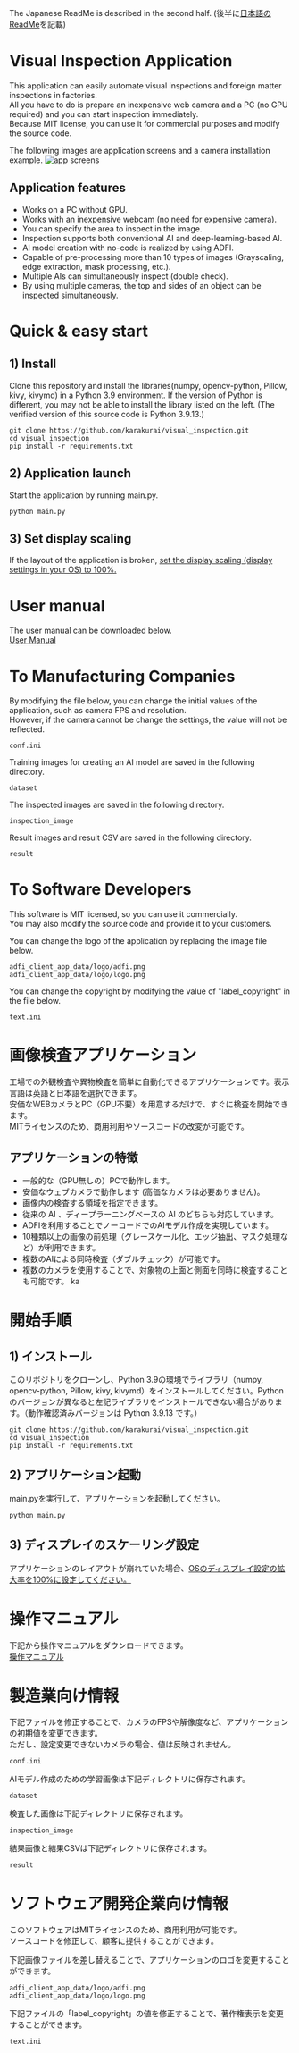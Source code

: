 The Japanese ReadMe is described in the second half. (後半に[日本語のReadMe](#画像検査アプリケーション)を記載)

# Visual Inspection Application
This application can easily automate visual inspections and foreign matter inspections in factories.  
All you have to do is prepare an inexpensive web camera and a PC (no GPU required) and you can start inspection immediately.  
Because MIT license, you can use it for commercial purposes and modify the source code.

The following images are application screens and a camera installation example.
![app screens](images/readme_image.png)

## Application features
 - Works on a PC without GPU.
 - Works with an inexpensive webcam (no need for expensive camera).
 - You can specify the area to inspect in the image.
 - Inspection supports both conventional AI and deep-learning-based AI.
 - AI model creation with no-code is realized by using ADFI.
 - Capable of pre-processing more than 10 types of images (Grayscaling, edge extraction, mask processing, etc.).
 - Multiple AIs can simultaneously inspect (double check).
 - By using multiple cameras, the top and sides of an object can be inspected simultaneously.

# Quick & easy start
## 1) Install
Clone this repository and install the libraries(numpy, opencv-python, Pillow, kivy, kivymd) in a Python 3.9 environment. If the version of Python is different, you may not be able to install the library listed on the left. (The verified version of this source code is Python 3.9.13.)
```
git clone https://github.com/karakurai/visual_inspection.git
cd visual_inspection
pip install -r requirements.txt
```

## 2) Application launch
Start the application by running main.py.
```
python main.py
```

## 3) Set display scaling
If the layout of the application is broken, [set the display scaling (display settings in your OS) to 100%.](https://support.microsoft.com/en-us/windows/1d5830c3-eee3-8eaa-836b-abcc37d99b9a)

# User manual
The user manual can be downloaded below.  
[User Manual](https://adfi.jp/wp-content/uploads/User_manual.pdf)


# To Manufacturing Companies
By modifying the file below, you can change the initial values of the application, such as camera FPS and resolution.  
However, if the camera cannot be change the settings, the value will not be reflected.
```
conf.ini
```

Training images for creating an AI model are saved in the following directory.
```
dataset
```

The inspected images are saved in the following directory.
```
inspection_image
```

Result images and result CSV are saved in the following directory.
```
result
```

# To Software Developers
This software is MIT licensed, so you can use it commercially.  
You may also modify the source code and provide it to your customers.

You can change the logo of the application by replacing the image file below.
```
adfi_client_app_data/logo/adfi.png
adfi_client_app_data/logo/logo.png
```

You can change the copyright by modifying the value of "label_copyright" in the file below.
```
text.ini
```

# 画像検査アプリケーション
工場での外観検査や異物検査を簡単に自動化できるアプリケーションです。表示言語は英語と日本語を選択できます。  
安価なWEBカメラとPC（GPU不要）を用意するだけで、すぐに検査を開始できます。  
MITライセンスのため、商用利用やソースコードの改変が可能です。

## アプリケーションの特徴
 - 一般的な（GPU無しの）PCで動作します。
 - 安価なウェブカメラで動作します (高価なカメラは必要ありません)。
 - 画像内の検査する領域を指定できます。
 - 従来の AI 、ディープラーニングベースの AI のどちらも対応しています。
 - ADFIを利用することでノーコードでのAIモデル作成を実現しています。
 - 10種類以上の画像の前処理（グレースケール化、エッジ抽出、マスク処理など）が利用できます。
 - 複数のAIによる同時検査（ダブルチェック）が可能です。
 - 複数のカメラを使用することで、対象物の上面と側面を同時に検査することも可能です。
ka
# 開始手順
## 1) インストール
このリポジトリをクローンし、Python 3.9の環境でライブラリ（numpy, opencv-python, Pillow, kivy, kivymd）をインストールしてください。Pythonのバージョンが異なると左記ライブラリをインストールできない場合があります。（動作確認済みバージョンは Python 3.9.13 です。）

```
git clone https://github.com/karakurai/visual_inspection.git
cd visual_inspection
pip install -r requirements.txt
```

## 2) アプリケーション起動
main.pyを実行して、アプリケーションを起動してください。
```
python main.py
```

## 3) ディスプレイのスケーリング設定
アプリケーションのレイアウトが崩れていた場合、[OSのディスプレイ設定の拡大率を100%に設定してください。](https://support.microsoft.com/ja-jp/windows/1d5830c3-eee3-8eaa-836b-abcc37d99b9a)

# 操作マニュアル
下記から操作マニュアルをダウンロードできます。  
[操作マニュアル](https://adfi.jp/wp-content/uploads/操作マニュアル.pdf)

# 製造業向け情報
下記ファイルを修正することで、カメラのFPSや解像度など、アプリケーションの初期値を変更できます。  
ただし、設定変更できないカメラの場合、値は反映されません。
```
conf.ini
```

AIモデル作成のための学習画像は下記ディレクトリに保存されます。
```
dataset
```

検査した画像は下記ディレクトリに保存されます。
```
inspection_image
```

結果画像と結果CSVは下記ディレクトリに保存されます。
```
result
```

# ソフトウェア開発企業向け情報
このソフトウェアはMITライセンスのため、商用利用が可能です。  
ソースコードを修正して、顧客に提供することができます。

下記画像ファイルを差し替えることで、アプリケーションのロゴを変更することができます。
```
adfi_client_app_data/logo/adfi.png
adfi_client_app_data/logo/logo.png
```

下記ファイルの「label_copyright」の値を修正することで、著作権表示を変更することができます。
```
text.ini
```
